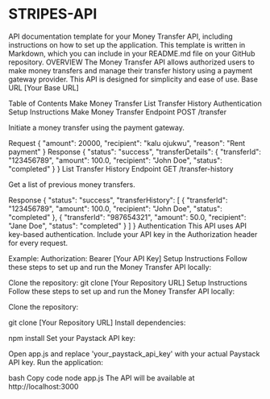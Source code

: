# STRIPES-API
API documentation template for your Money Transfer API, including instructions on how to set up the application. This template is written in Markdown, which you can include in your README.md file on your GitHub repository.
OVERVIEW
The Money Transfer API allows authorized users to make money transfers and manage their transfer history using a payment gateway provider. This API is designed for simplicity and ease of use.
Base URL
[Your Base URL]

Table of Contents
Make Money Transfer
List Transfer History
Authentication
Setup Instructions
Make Money Transfer
Endpoint
POST /transfer

Initiate a money transfer using the payment gateway.

Request
{
  "amount": 20000,
  "recipient": "kalu ojukwu",
  "reason": "Rent payment"
}
Response
{
  "status": "success",
  "transferDetails": {
    "transferId": "123456789",
    "amount": 100.0,
    "recipient": "John Doe",
    "status": "completed"
  }
}
List Transfer History
Endpoint
GET /transfer-history

Get a list of previous money transfers.

Response
{
  "status": "success",
  "transferHistory": [
    {
      "transferId": "123456789",
      "amount": 100.0,
      "recipient": "John Doe",
      "status": "completed"
    },
    {
      "transferId": "987654321",
      "amount": 50.0,
      "recipient": "Jane Doe",
      "status": "completed"
    }
  ]
}
Authentication
This API uses API key-based authentication. Include your API key in the Authorization header for every request.

Example:
Authorization: Bearer [Your API Key]
Setup Instructions
Follow these steps to set up and run the Money Transfer API locally:

Clone the repository:
git clone [Your Repository URL]
Setup Instructions
Follow these steps to set up and run the Money Transfer API locally:

Clone the repository:

git clone [Your Repository URL]
Install dependencies:

npm install
Set your Paystack API key:

Open app.js and replace 'your_paystack_api_key' with your actual Paystack API key.
Run the application:

bash
Copy code
node app.js
The API will be available at http://localhost:3000